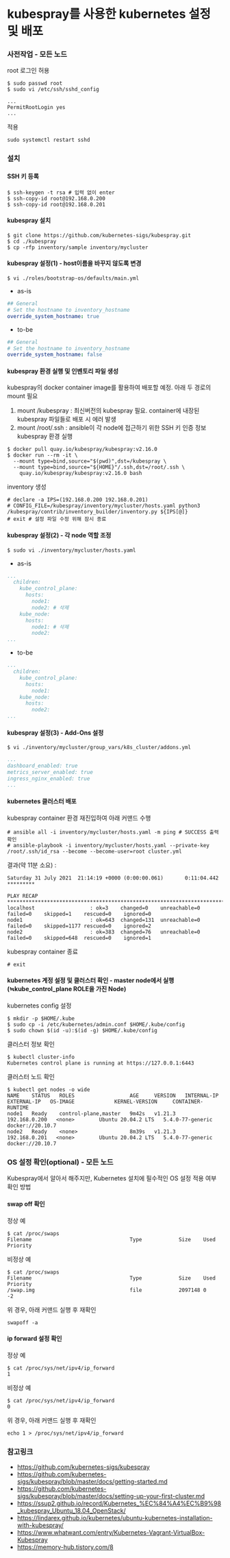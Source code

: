 kubespray를 사용한 kubernetes 설정 및 배포
====

### 사전작업 - 모든 노드
root 로그인 허용
```
$ sudo passwd root
$ sudo vi /etc/ssh/sshd_config
```
```
...
PermitRootLogin yes
...
```

적용
```
sudo systemctl restart sshd
```


### 설치

#### SSH 키 등록
```shell
$ ssh-keygen -t rsa # 입력 없이 enter
$ ssh-copy-id root@192.168.0.200
$ ssh-copy-id root@192.168.0.201
```

#### kubespray 설치
```shell
$ git clone https://github.com/kubernetes-sigs/kubespray.git
$ cd ./kubespray
$ cp -rfp inventory/sample inventory/mycluster
```

#### kubespray 설정(1) - host이름을 바꾸지 않도록 변경
```shell
$ vi ./roles/bootstrap-os/defaults/main.yml
```
- as-is
```yml
## General
# Set the hostname to inventory_hostname
override_system_hostname: true
```
- to-be
```yml
## General
# Set the hostname to inventory_hostname
override_system_hostname: false
```

#### kubespray 환경 실행 및 인벤토리 파일 생성
kubespray의 docker container image를 활용하여 배포할 예정. 아래 두 경로의 mount 필요
1. mount /kubespray : 최신버전의 kubespray 필요. container에 내장된 kubespray 파일들로 배포 시 에러 발생
2. mount /root/.ssh : ansible이 각 node에 접근하기 위한 SSH 키 인증 정보
kubespray 환경 실행
```shell
$ docker pull quay.io/kubespray/kubespray:v2.16.0
$ docker run --rm -it \
  --mount type=bind,source="$(pwd)",dst=/kubespray \
  --mount type=bind,source="${HOME}"/.ssh,dst=/root/.ssh \
    quay.io/kubespray/kubespray:v2.16.0 bash
```
inventory 생성
```
# declare -a IPS=(192.168.0.200 192.168.0.201)
# CONFIG_FILE=/kubespray/inventory/mycluster/hosts.yaml python3 /kubespray/contrib/inventory_builder/inventory.py ${IPS[@]}
# exit # 설정 파일 수정 위해 잠시 종료
```

#### kubespray 설정(2) - 각 node 역할 조정
```sh
$ sudo vi ./inventory/mycluster/hosts.yaml
```
* as-is
```yml
...
  children:
    kube_control_plane:
      hosts:
        node1:
        node2: # 삭제
    kube_node:
      hosts:
        node1: # 삭제
        node2:
...
```
* to-be
```yml
...
  children:
    kube_control_plane:
      hosts:
        node1:
    kube_node:
      hosts:
        node2:
...
```

#### kubespray 설정(3) - Add-Ons 설정
```shell
$ vi ./inventory/mycluster/group_vars/k8s_cluster/addons.yml
```
```yml
...
dashboard_enabled: true
metrics_server_enabled: true
ingress_nginx_enabled: true
...
```

#### kubernetes 클러스터 배포
kubespray container 환경 재진입하여 아래 커맨드 수행
```
# ansible all -i inventory/mycluster/hosts.yaml -m ping # SUCCESS 출력 확인
# ansible-playbook -i inventory/mycluster/hosts.yaml --private-key /root/.ssh/id_rsa --become --become-user=root cluster.yml
```
결과(약 11분 소요) :
```
Saturday 31 July 2021  21:14:19 +0000 (0:00:00.061)       0:11:04.442 *********

PLAY RECAP ****************************************************************************************
localhost                  : ok=3    changed=0    unreachable=0    failed=0    skipped=1    rescued=0    ignored=0
node1                      : ok=643  changed=131  unreachable=0    failed=0    skipped=1177 rescued=0    ignored=2
node2                      : ok=383  changed=76   unreachable=0    failed=0    skipped=648  rescued=0    ignored=1
```
kubespray container 종료
```
# exit
```

#### kubernetes 계정 설정 및 클러스터 확인 - master node에서 실행(≒kube_control_plane ROLE을 가진 Node)
kubernetes config 설정
```shell
$ mkdir -p $HOME/.kube
$ sudo cp -i /etc/kubernetes/admin.conf $HOME/.kube/config
$ sudo chown $(id -u):$(id -g) $HOME/.kube/config
```

클러스터 정보 확인
```
$ kubectl cluster-info
Kubernetes control plane is running at https://127.0.0.1:6443
```

클러스터 노드  확인
```
$ kubectl get nodes -o wide
NAME    STATUS   ROLES                  AGE     VERSION   INTERNAL-IP     EXTERNAL-IP   OS-IMAGE             KERNEL-VERSION     CONTAINER-RUNTIME
node1   Ready    control-plane,master   9m42s   v1.21.3   192.168.0.200   <none>        Ubuntu 20.04.2 LTS   5.4.0-77-generic   docker://20.10.7
node2   Ready    <none>                 8m39s   v1.21.3   192.168.0.201   <none>        Ubuntu 20.04.2 LTS   5.4.0-77-generic   docker://20.10.7
```

### OS 설정 확인(optional) - 모든 노드
Kubespray에서 알아서 해주지만, Kubernetes 설치에 필수적인 OS 설정 적용 여부 확인 방법

#### swap off 확인
정상 예
```
$ cat /proc/swaps
Filename                                Type            Size    Used    Priority
```
비정상 예
```
$ cat /proc/swaps
Filename                                Type            Size    Used    Priority
/swap.img                               file            2097148 0       -2
```
위 경우, 아래 커맨드 실행 후 재확인
```
swapoff -a
```

#### ip forward 설정 확인
정상 예
```
$ cat /proc/sys/net/ipv4/ip_forward
1
```
비정상 예
```
$ cat /proc/sys/net/ipv4/ip_forward
0
```
위 경우, 아래 커맨드 실행 후 재확인
```
echo 1 > /proc/sys/net/ipv4/ip_forward
```



### 참고링크
- https://github.com/kubernetes-sigs/kubespray
- https://github.com/kubernetes-sigs/kubespray/blob/master/docs/getting-started.md
- https://github.com/kubernetes-sigs/kubespray/blob/master/docs/setting-up-your-first-cluster.md
- https://ssup2.github.io/record/Kubernetes_%EC%84%A4%EC%B9%98_kubespray_Ubuntu_18.04_OpenStack/
- https://lindarex.github.io/kubernetes/ubuntu-kubernetes-installation-with-kubespray/
- https://www.whatwant.com/entry/Kubernetes-Vagrant-VirtualBox-Kubespray
- https://memory-hub.tistory.com/8
